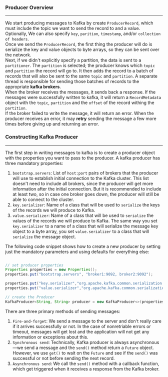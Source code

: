 ### Producer Overview

___
We start producing messages to Kafka by create `ProducerRecord`,
which must include the topic we want to send the record to and a value.
<br>
Optionally, We can also specify `key`, `parition`, `timestamp`, and/or `collection of headers`.<br>
Once we send the `ProducerRecord`,
the first thing the producer will do is serialize the key and value objects to byte arrays,
so they can be sent over the network.
<br>
Next, if we didn't explicitly specify a partition, the data is sent to a `partitioner`.
The `partition` is selected; the producer knows which `topic` and `partition` the record will go to.
It then adds the record to a batch of records that will also be sent to the same `topic` and `partition`.
A separate thread is responsible for sending those batches of records to the appropriate **kafka brokers**.
<br>
When the broker receives the messages, it sends back a response.
If the messages were successfully written to kafka,
it will return a `RecordMetadata` object with the `topic`,
`partition` and the `offset` of the record withing the `partition`.
<br>
If the broker failed to write the message, it will return an error.
When the producer receives an error,
it may **retry** sending the message a few more times before giving up and returning an error.

### Constructing Kafka Producer

___
The first step in writing messages to kafka is
to create a producer object with the properties you want to pass to the producer.
A kafka producer has three mandatory properties:

1. `bootstrap.servers`: List of `host:port` pairs of brokers that the producer will use to establish initial connection
   to the Kafka cluster.
   This list doesn't need to include all brokers,
   since the producer will get more information after the initial connection.
   But it is recommended to include at least two,
   so in case one broker goes down, the producer will still be able to connect to the cluster.
2. `key.serializer`: Name of a class that will be used to `serialize` the keys of the records we will produce to Kafka.
3. `value.serializer`: Name of a class that will be used to `serialize` the values of the records we will produce to
   Kafka.
   The same way you set `key.serializer` to a name of a class that will serialize the message key object to a byte
   array,
   you set `value.serializer` to a class that will `serialize` the message object.

The following code snippet shows
how to create a new producer by setting just the mandatory parameters and using defaults for everything else:

```java

// set producer properties
Properties properties = new Properties();
properties.put("bootstrap.servers", "broker1:9092, broker2:9092");

properties.put("key.serializer","org.apache.kafka.common.serialization.StringSerializer");
properties.put("value.serializer","org.apache.kafka.common.serialization.StringSerializer");

// create the Producer
KafkaProducer<String, String> producer = new KafkaProducer<>(properties);
```

There are three primary methods of sending messages:

1. `Fire-and-forget`: We send a message to the server and don't really care if it arrives successfully or not.
   In the case of nonretriable errors or timeout, messages will get lost and the application will not get any
   information or exceptions about this.
2. `Synchronous send`: Technically, Kafka producer is always asynchronous—we send a message and the `send()` method
   return a `Future` object.
   However,
   we use `get()` to wait on the `Future` and see if the `send()` was successful or not before sending the next record.
3. `Asynchronous send`: We call the `send()` method with a callback function, which get triggered when it receives a
   response from the Kafka broker.